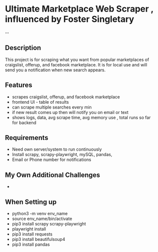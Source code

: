 # Ultimate Marketplace Web Scraper , influenced by Foster Singletary

--

## Description

This project is for scraping what you want from popular marketplaces of craigslist, offerup, and facebook marketplace.
It is for local use and will send you a notification when new search appears.

## Features

- scrapes craigslist, offerup, and facebook marketplace
- frontend UI - table of results
- can scrape multiple searches every min
- if new result comes up then will notify you on email or text
- shows logs, data, avg scrape time, avg memory use , total runs so far for backend

## Requirements

- Need own server/system to run continuously
- Install scrapy, scrapy-playwright, mySQL, pandas,
- Email or Phone number for notifications

## My Own Additional Challenges

-

## When Setting up

- python3 -m venv env_name
- source env_name/bin/activate
- pip3 install scrapy scrapy-playwright
- playwright install
- pip3 install requests
- pip3 install beautifulsoup4
- pip3 install pandas
